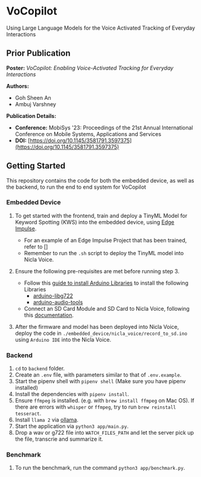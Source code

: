 
# VoCopilot

Using Large Language Models for the Voice Activated Tracking of Everyday Interactions

## Prior Publication

**Poster:**
*VoCopilot: Enabling Voice-Activated Tracking for Everyday Interactions*

**Authors:**

- Goh Sheen An
- Ambuj Varshney

**Publication Details:**

- **Conference:** MobiSys '23: Proceedings of the 21st Annual International Conference on Mobile Systems, Applications and Services
- **DOI:** [https://doi.org/10.1145/3581791.3597375](https://doi.org/10.1145/3581791.3597375)

## Getting Started

This repository contains the code for both the embedded device, as well as the backend, to run the end to end system for VoCopilot

### Embedded Device

1) To get started with the frontend, train and deploy a TinyML Model for Keyword Spotting (KWS) into the embedded device, using [Edge Impulse](https://edgeimpulse.com/).
   - For an example of an Edge Impulse Project that has been trained, refer to []
   - Remember to run the `.sh` script to deploy the TinyML model into Nicla Voice.

2) Ensure the following pre-requisites are met before running step 3.
   - Follow this [guide to install Arduino Libraries](https://roboticsbackend.com/install-arduino-library-from-github/) to install the following Libraries
     - [arduino-libg722](https://github.com/pschatzmann/arduino-libg722)
     - [arduino-audio-tools](https://github.com/pschatzmann/arduino-audio-tools/)
   - Connect an SD Card Module and SD Card to Nicla Voice, following this [documentation](https://arduinogetstarted.com/reference/library/arduino-sd-card-library).
3) After the firmware and model has been deployed into Nicla Voice, deploy the code in `./embedded_device/nicla_voice/record_to_sd.ino` using `Arduino IDE` into the Nicla Voice.

### Backend

1) `cd` to `backend` folder.
2) Create an `.env` file, with parameters similar to that of `.env.example`.
3) Start the pipenv shell with `pipenv shell` (Make sure you have pipenv installed)
4) Install the dependencies with `pipenv install`.
5) Ensure `ffmpeg` is installed. (e.g. with `brew install ffmpeg` on Mac OS). If there are errors with `whisper` or `ffmpeg`, try to run `brew reinstall tesseract`.
6) Install `llama 2` via [ollama](https://ollama.ai/).
7) Start the application via `python3 app/main.py`.
8) Drop a wav or g722 file into `WATCH_FILES_PATH` and let the server pick up the file, transcrie and summarize it.

### Benchmark

1) To run the benchmark, run the command `python3 app/benchmark.py`.
